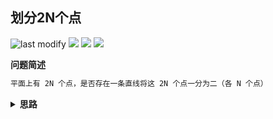 ## 划分2N个点
<!--START_SECTION:badge-->

![last modify](https://img.shields.io/static/v1?label=last%20modify&message=2025-07-08%2016%3A53%3A13&color=yellowgreen&style=flat-square)
[![](https://img.shields.io/static/v1?label=&message=%E4%B8%AD%E7%AD%89&color=yellow&style=flat-square)](../../../README.md#中等)
[![](https://img.shields.io/static/v1?label=&message=Collection&color=green&style=flat-square)](../../../README.md#collection)
[![](https://img.shields.io/static/v1?label=&message=%E6%95%B0%E5%AD%A6&color=blue&style=flat-square)](../../../README.md#数学)

<!--END_SECTION:badge-->
<!--info
tags: [数学]
source: Collection
level: 中等
number: '20220126'
name: 划分2N个点
companies: []
-->

<summary><b>问题简述</b></summary>

```txt
平面上有 2N 个点，是否存在一条直线将这 2N 个点一分为二（各 N 个点）
```

<!-- 
<details><summary><b>详细描述</b></summary>

```txt
```

</details>
-->


<!-- <div align="center"><img src="../../../_assets/xxx.png" height="300" /></div> -->

<details><summary><b>思路</b></summary>

> [是否一点存在直线能把平面上给定的2n个点分成两部分，每部分n个点？ - 知乎](https://www.zhihu.com/question/25071189)

```txt
- 考虑将这 2N 个点两两相连得到 m 条直线（可能存在重叠），其斜率分别为 k_1, .., k_m；
- 因为 m 是有限的，则必然存在与这 m 条直线斜率不同的直线，
- 取这条直线的垂线，则这条垂线与这 m 条直线都不垂直；
- 把这条直线从这 2N 个点的一侧平移到另一侧，得到 2N 个交点，
- 则显然存在一条平行于平移方向的直线将这 2N 个交点分成两部分，而这条直线也将这 2N 个点划分成了数量相等的两部分。
```

</details>
